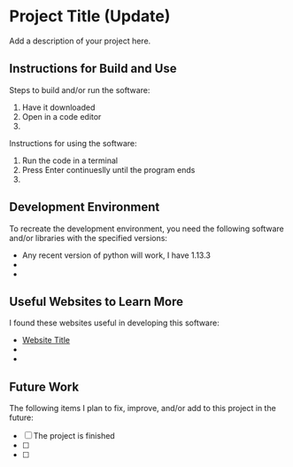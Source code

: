 # Project Title (Update)

Add a description of your project here.


## Instructions for Build and Use

Steps to build and/or run the software:

1. Have it downloaded
2. Open in a code editor
3.

Instructions for using the software:

1. Run the code in a terminal
2. Press Enter continueslly until the program ends
3.

## Development Environment 

To recreate the development environment, you need the following software and/or libraries with the specified versions:

* Any recent version of python will work, I have 1.13.3
*
*

## Useful Websites to Learn More

I found these websites useful in developing this software:

* [Website Title](Link)
*
*

## Future Work

The following items I plan to fix, improve, and/or add to this project in the future:

* [ ] The project is finished
* [ ]
* [ ]
